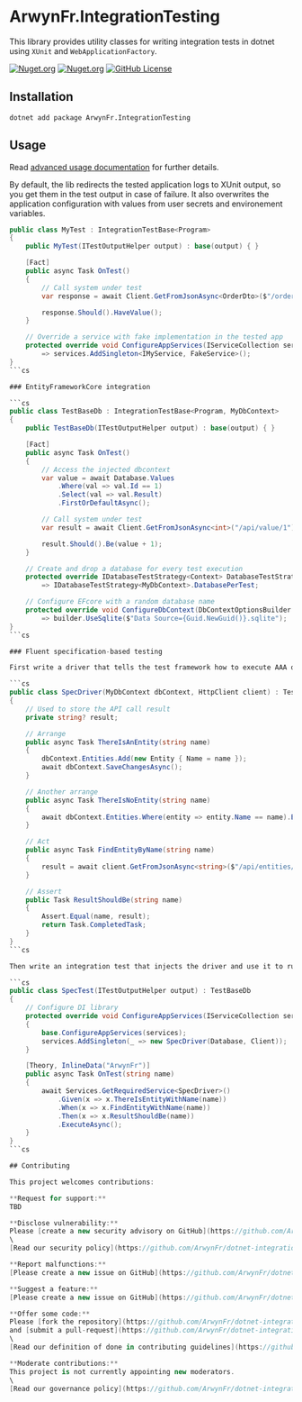 # ArwynFr.IntegrationTesting

This library provides utility classes for writing integration tests in
dotnet using `XUnit` and `WebApplicationFactory`.

[![Nuget.org](https://img.shields.io/nuget/v/ArwynFr.IntegrationTesting?style=for-the-badge)](https://www.nuget.org/packages/ArwynFr.IntegrationTesting/)
[![Nuget.org](https://img.shields.io/nuget/dt/ArwynFr.IntegrationTesting?style=for-the-badge)](https://www.nuget.org/packages/ArwynFr.IntegrationTesting/)
[![GitHub
License](https://img.shields.io/github/license/ArwynFr/dotnet-integration-testing?style=for-the-badge)](https://github.com/ArwynFr/dotnet-integration-testing#MIT-1-ov-file)

## Installation

    dotnet add package ArwynFr.IntegrationTesting

## Usage

Read [advanced usage
documentation](https://github.com/ArwynFr/dotnet-integration-testing/blob/main/.github/USAGE.md)
for further details.

By default, the lib redirects the tested application logs to XUnit
output, so you get them in the test output in case of failure. It also
overwrites the application configuration with values from user secrets
and environement variables.

```cs
public class MyTest : IntegrationTestBase<Program>
{
    public MyTest(ITestOutputHelper output) : base(output) { }

    [Fact]
    public async Task OnTest()
    {
        // Call system under test
        var response = await Client.GetFromJsonAsync<OrderDto>($"/order");

        response.Should().HaveValue();
    }

    // Override a service with fake implementation in the tested app
    protected override void ConfigureAppServices(IServiceCollection services)
        => services.AddSingleton<IMyService, FakeService>();
}
```cs

### EntityFrameworkCore integration

```cs
public class TestBaseDb : IntegrationTestBase<Program, MyDbContext>
{
    public TestBaseDb(ITestOutputHelper output) : base(output) { }

    [Fact]
    public async Task OnTest()
    {
        // Access the injected dbcontext
        var value = await Database.Values
            .Where(val => val.Id == 1)
            .Select(val => val.Result)
            .FirstOrDefaultAsync();

        // Call system under test
        var result = await Client.GetFromJsonAsync<int>("/api/value/1");

        result.Should().Be(value + 1);
    }

    // Create and drop a database for every test execution
    protected override IDatabaseTestStrategy<Context> DatabaseTestStrategy
        => IDatabaseTestStrategy<MyDbContext>.DatabasePerTest;

    // Configure EFcore with a random database name
    protected override void ConfigureDbContext(DbContextOptionsBuilder builder)
        => builder.UseSqlite($"Data Source={Guid.NewGuid()}.sqlite");
}
```cs

### Fluent specification-based testing

First write a driver that tells the test framework how to execute AAA operations. This class can implement multiple operations of the same kind:

```cs
public class SpecDriver(MyDbContext dbContext, HttpClient client) : TestDriverBase<SpecDriver>
{
    // Used to store the API call result
    private string? result;

    // Arrange
    public async Task ThereIsAnEntity(string name)
    {
        dbContext.Entities.Add(new Entity { Name = name });
        await dbContext.SaveChangesAsync();
    }

    // Another arrange
    public async Task ThereIsNoEntity(string name)
    {
        await dbContext.Entities.Where(entity => entity.Name == name).ExecuteDeleteAsync();
    }

    // Act
    public async Task FindEntityByName(string name)
    {
        result = await client.GetFromJsonAsync<string>($"/api/entities/{name}");
    }

    // Assert
    public Task ResultShouldBe(string name)
    {
        Assert.Equal(name, result);
        return Task.CompletedTask;
    }
}
```cs

Then write an integration test that injects the driver and use it to run fluent specification-based tests:

```cs
public class SpecTest(ITestOutputHelper output) : TestBaseDb
{
    // Configure DI library
    protected override void ConfigureAppServices(IServiceCollection services)
    {
        base.ConfigureAppServices(services);
        services.AddSingleton(_ => new SpecDriver(Database, Client));
    }

    [Theory, InlineData("ArwynFr")]
    public async Task OnTest(string name)
    {
        await Services.GetRequiredService<SpecDriver>()
            .Given(x => x.ThereIsEntityWithName(name))
            .When(x => x.FindEntityWithName(name))
            .Then(x => x.ResultShouldBe(name))
            .ExecuteAsync();
    }
}
```cs

## Contributing

This project welcomes contributions:

**Request for support:**  
TBD

**Disclose vulnerability:**  
Please [create a new security advisory on GitHub](https://github.com/ArwynFr/dotnet-integration-testing/security/advisories)
\
[Read our security policy](https://github.com/ArwynFr/dotnet-integration-testing/blob/main/.github/SECURITY.md)

**Report malfunctions:**  
[Please create a new issue on GitHub](https://github.com/ArwynFr/dotnet-integration-testing/issues/new/choose)

**Suggest a feature:**  
[Please create a new issue on GitHub](https://github.com/ArwynFr/dotnet-integration-testing/issues/new/choose)

**Offer some code:**  
Please [fork the repository](https://github.com/ArwynFr/dotnet-integration-testing/fork)
and [submit a pull-request](https://github.com/ArwynFr/dotnet-integration-testing/compare)
\
[Read our definition of done in contributing guidelines](https://github.com/ArwynFr/dotnet-integration-testing/blob/main/.github/CONTRIBUTING.md)

**Moderate contributions:**  
This project is not currently appointing new moderators.
\
[Read our governance policy](https://github.com/ArwynFr/dotnet-integration-testing/blob/main/.github/GOVERNANCE.md)
